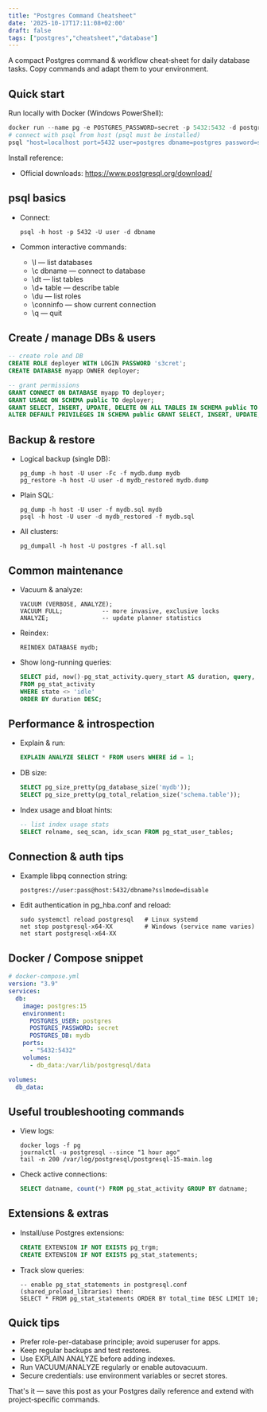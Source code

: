 ```yaml
---
title: "Postgres Command Cheatsheet"
date: '2025-10-17T17:11:08+02:00'
draft: false
tags: ["postgres","cheatsheet","database"]
---
```


A compact Postgres command & workflow cheat‑sheet for daily database tasks. Copy commands and adapt them to your environment.

<!--more-->

## Quick start

Run locally with Docker (Windows PowerShell):

```powershell
docker run --name pg -e POSTGRES_PASSWORD=secret -p 5432:5432 -d postgres:15
# connect with psql from host (psql must be installed)
psql "host=localhost port=5432 user=postgres dbname=postgres password=secret"
```

Install reference:

- Official downloads: <https://www.postgresql.org/download/>

## psql basics

- Connect:

  ```
  psql -h host -p 5432 -U user -d dbname
  ```

- Common interactive commands:
  - \l            — list databases
  - \c dbname     — connect to database
  - \dt           — list tables
  - \d+ table     — describe table
  - \du           — list roles
  - \conninfo     — show current connection
  - \q            — quit

## Create / manage DBs & users

```sql
-- create role and DB
CREATE ROLE deployer WITH LOGIN PASSWORD 's3cret';
CREATE DATABASE myapp OWNER deployer;

-- grant permissions
GRANT CONNECT ON DATABASE myapp TO deployer;
GRANT USAGE ON SCHEMA public TO deployer;
GRANT SELECT, INSERT, UPDATE, DELETE ON ALL TABLES IN SCHEMA public TO deployer;
ALTER DEFAULT PRIVILEGES IN SCHEMA public GRANT SELECT, INSERT, UPDATE, DELETE ON TABLES TO deployer;
```

## Backup & restore

- Logical backup (single DB):

  ```
  pg_dump -h host -U user -Fc -f mydb.dump mydb
  pg_restore -h host -U user -d mydb_restored mydb.dump
  ```

- Plain SQL:

  ```
  pg_dump -h host -U user -f mydb.sql mydb
  psql -h host -U user -d mydb_restored -f mydb.sql
  ```

- All clusters:

  ```
  pg_dumpall -h host -U postgres -f all.sql
  ```

## Common maintenance

- Vacuum & analyze:

  ```
  VACUUM (VERBOSE, ANALYZE);
  VACUUM FULL;           -- more invasive, exclusive locks
  ANALYZE;               -- update planner statistics
  ```

- Reindex:

  ```
  REINDEX DATABASE mydb;
  ```

- Show long-running queries:

  ```sql
  SELECT pid, now()-pg_stat_activity.query_start AS duration, query, state
  FROM pg_stat_activity
  WHERE state <> 'idle'
  ORDER BY duration DESC;
  ```

## Performance & introspection

- Explain & run:

  ```sql
  EXPLAIN ANALYZE SELECT * FROM users WHERE id = 1;
  ```

- DB size:

  ```sql
  SELECT pg_size_pretty(pg_database_size('mydb'));
  SELECT pg_size_pretty(pg_total_relation_size('schema.table'));
  ```

- Index usage and bloat hints:

  ```sql
  -- list index usage stats
  SELECT relname, seq_scan, idx_scan FROM pg_stat_user_tables;
  ```

## Connection & auth tips

- Example libpq connection string:

  ```
  postgres://user:pass@host:5432/dbname?sslmode=disable
  ```

- Edit authentication in pg_hba.conf and reload:

  ```
  sudo systemctl reload postgresql   # Linux systemd
  net stop postgresql-x64-XX         # Windows (service name varies)
  net start postgresql-x64-XX
  ```

## Docker / Compose snippet

```yaml
# docker-compose.yml
version: "3.9"
services:
  db:
    image: postgres:15
    environment:
      POSTGRES_USER: postgres
      POSTGRES_PASSWORD: secret
      POSTGRES_DB: mydb
    ports:
      - "5432:5432"
    volumes:
      - db_data:/var/lib/postgresql/data

volumes:
  db_data:
```

## Useful troubleshooting commands

- View logs:

  ```
  docker logs -f pg
  journalctl -u postgresql --since "1 hour ago"
  tail -n 200 /var/log/postgresql/postgresql-15-main.log
  ```

- Check active connections:

  ```sql
  SELECT datname, count(*) FROM pg_stat_activity GROUP BY datname;
  ```

## Extensions & extras

- Install/use Postgres extensions:

  ```sql
  CREATE EXTENSION IF NOT EXISTS pg_trgm;
  CREATE EXTENSION IF NOT EXISTS pg_stat_statements;
  ```

- Track slow queries:

  ```
  -- enable pg_stat_statements in postgresql.conf (shared_preload_libraries) then:
  SELECT * FROM pg_stat_statements ORDER BY total_time DESC LIMIT 10;
  ```

## Quick tips

- Prefer role-per-database principle; avoid superuser for apps.
- Keep regular backups and test restores.
- Use EXPLAIN ANALYZE before adding indexes.
- Run VACUUM/ANALYZE regularly or enable autovacuum.
- Secure credentials: use environment variables or secret stores.

That's it — save this post as your Postgres daily reference and extend with project‑specific commands.
